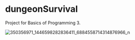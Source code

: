 # dungeonSurvival
Project for Basics of Programming 3.

![350356971_1446598282836411_6884558714314876966_n](https://github.com/SzAdamHun/dungeonSurvival/assets/44400951/7d2fa3ac-078e-461e-ac73-1489361dc7ff)
